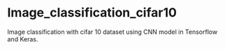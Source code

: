 # Image_classification_cifar10
Image classification with cifar 10 dataset using CNN model in Tensorflow and Keras.
